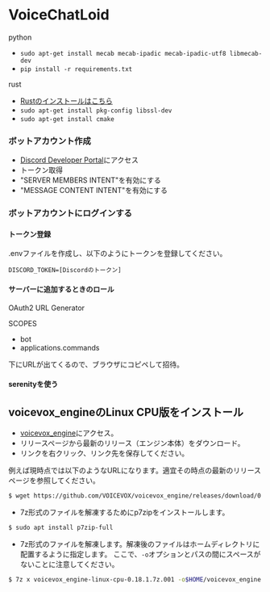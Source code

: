# VoiceChatLoid
python

- `sudo apt-get install mecab mecab-ipadic mecab-ipadic-utf8 libmecab-dev`
- `pip install -r requirements.txt`

rust

- [Rustのインストールはこちら](https://www.rust-lang.org/tools/install)
- `sudo apt-get install pkg-config libssl-dev`
- `sudo apt-get install cmake`

### ボットアカウント作成

- [Discord Developer Portal](https://discord.com/developers/applications)にアクセス
- トークン取得
- "SERVER MEMBERS INTENT"を有効にする
- "MESSAGE CONTENT INTENT"を有効にする

### ボットアカウントにログインする

#### トークン登録
.envファイルを作成し、以下のようにトークンを登録してください。

```:.env
DISCORD_TOKEN=[Discordのトークン]
```

#### サーバーに追加するときのロール

OAuth2 URL Generator

SCOPES
- bot
- applications.commands

下にURLが出てくるので、ブラウザにコピペして招待。

#### serenityを使う

## voicevox_engineのLinux CPU版をインストール

- [voicevox_engine](https://github.com/VOICEVOX/voicevox_engine)にアクセス。
- リリースページから最新のリリース（エンジン本体）をダウンロード。
- リンクを右クリック、リンク先を保存してください。

例えば現時点では以下のようなURLになります。適宜その時点の最新のリリースページを参照してください。

```bash
$ wget https://github.com/VOICEVOX/voicevox_engine/releases/download/0.18.1/voicevox_engine-linux-cpu-0.18.1.7z.001
```

- 7z形式のファイルを解凍するためにp7zipをインストールします。

```bash
$ sudo apt install p7zip-full
```

- 7z形式のファイルを解凍します。解凍後のファイルはホームディレクトリに配置するように指定します。
ここで、`-o`オプションとパスの間にスペースがないことに注意してください。

```bash
$ 7z x voicevox_engine-linux-cpu-0.18.1.7z.001 -o$HOME/voicevox_engine
```

